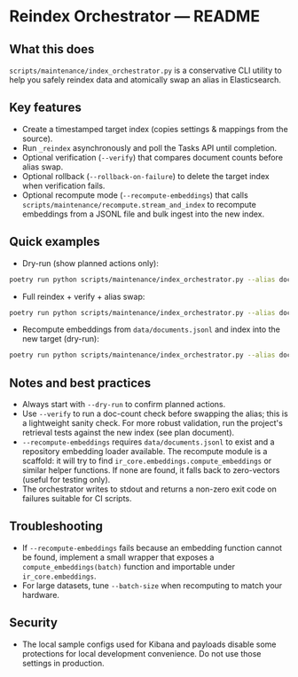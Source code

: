 Reindex Orchestrator — README
=============================

What this does
--------------

`scripts/maintenance/index_orchestrator.py` is a conservative CLI utility to help you safely reindex data and atomically swap an alias in Elasticsearch.

Key features
------------
- Create a timestamped target index (copies settings & mappings from the source).
- Run `_reindex` asynchronously and poll the Tasks API until completion.
- Optional verification (`--verify`) that compares document counts before alias swap.
- Optional rollback (`--rollback-on-failure`) to delete the target index when verification fails.
- Optional recompute mode (`--recompute-embeddings`) that calls `scripts/maintenance/recompute.stream_and_index` to recompute embeddings from a JSONL file and bulk ingest into the new index.

Quick examples
--------------

- Dry-run (show planned actions only):

```bash
poetry run python scripts/maintenance/index_orchestrator.py --alias documents --dry-run
```

- Full reindex + verify + alias swap:

```bash
poetry run python scripts/maintenance/index_orchestrator.py --alias documents --verify --force
```

- Recompute embeddings from `data/documents.jsonl` and index into the new target (dry-run):

```bash
poetry run python scripts/maintenance/index_orchestrator.py --alias documents --recompute-embeddings --documents-path data/documents.jsonl --dry-run
```

Notes and best practices
------------------------
- Always start with `--dry-run` to confirm planned actions.
- Use `--verify` to run a doc-count check before swapping the alias; this is a lightweight sanity check. For more robust validation, run the project's retrieval tests against the new index (see plan document).
- `--recompute-embeddings` requires `data/documents.jsonl` to exist and a repository embedding loader available. The recompute module is a scaffold: it will try to find `ir_core.embeddings.compute_embeddings` or similar helper functions. If none are found, it falls back to zero-vectors (useful for testing only).
- The orchestrator writes to stdout and returns a non-zero exit code on failures suitable for CI scripts.

Troubleshooting
---------------
- If `--recompute-embeddings` fails because an embedding function cannot be found, implement a small wrapper that exposes a `compute_embeddings(batch)` function and importable under `ir_core.embeddings`.
- For large datasets, tune `--batch-size` when recomputing to match your hardware.

Security
--------
- The local sample configs used for Kibana and payloads disable some protections for local development convenience. Do not use those settings in production.
